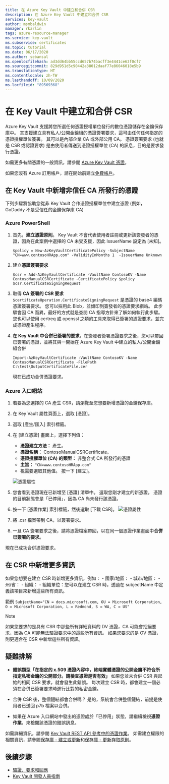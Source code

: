 ```yaml
---
title: 在 Azure Key Vault 中建立和合併 CSR
description: 在 Azure Key Vault 中建立和合併 CSR
services: key-vault
author: msmbaldwin
manager: rkarlin
tags: azure-resource-manager
ms.service: key-vault
ms.subservice: certificates
ms.topic: tutorial
ms.date: 06/17/2020
ms.author: sebansal
ms.openlocfilehash: ad3dd64bb55ccd657b74bacff3e4441ce63f0cf7
ms.sourcegitcommit: 829d951d5c90442a38012daaf77e86046018e5b9
ms.translationtype: HT
ms.contentlocale: zh-TW
ms.lasthandoff: 10/09/2020
ms.locfileid: "89569368"
---
```

# <a name="creating-and-merging-csr-in-key-vault"></a>在 Key Vault 中建立和合併 CSR

Azure Key Vault 支援將您所選任何憑證授權單位發行的數位憑證儲存在金鑰保存庫中。 其支援建立具有私人/公開金鑰組的憑證簽署要求，這可由任何任何指定的憑證授權單位簽署。 其可以是內部企業 CA 或外部公用 CA。 憑證簽署要求 (也就是 CSR 或認證要求) 是由使用者傳送到憑證授權單位 (CA) 的訊息，目的是要求發行憑證。

如需更多有關憑證的一般資訊，請參閱 [Azure Key Vault 憑證](/azure/key-vault/certificates/about-certificates)。

如果您沒有 Azure 訂用帳戶，請在開始前建立[免費帳戶](https://azure.microsoft.com/free/?WT.mc_id=A261C142F)。

## <a name="adding-certificate-in-key-vault-issued-by-a-non-trusted-ca"></a>在 Key Vault 中新增非信任 CA 所發行的憑證

下列步驟將協助您從非 Key Vault 合作憑證授權單位中建立憑證 (例如，GoDaddy 不是受信任的金鑰保存庫 CA) 


### <a name="azure-powershell"></a>Azure PowerShell



1.  首先，**建立憑證原則**。 Key Vault 不會代表使用者註冊或更新該簽發者的憑證，因為在此案例中選擇的 CA 未受支援，因此 IssuerName 設定為 [未知]。

    ```azurepowershell
    $policy = New-AzKeyVaultCertificatePolicy -SubjectName "CN=www.contosoHRApp.com" -ValidityInMonths 1  -IssuerName Unknown
    ```


2. 建立**憑證簽署要求**

   ```azurepowershell
   $csr = Add-AzKeyVaultCertificate -VaultName ContosoKV -Name ContosoManualCSRCertificate -CertificatePolicy $policy
   $csr.CertificateSigningRequest
   ```

3. 取得 **CA 簽署的 CSR 要求** `$certificateOperation.CertificateSigningRequest` 是憑證的 base4 編碼憑證簽署要求。 您可以採用此 Blob，並傾印到簽發者的憑證要求網站。 此步驟會因 CA 而異，最好的方式就是查閱 CA 指導方針來了解如何執行此步驟。 您也可以使用 certreq 或 openssl 之類的工具來取得已簽署的憑證要求，並完成憑證產生程序。


4. **在 Key Vault 中合併已簽署的要求**，在簽發者簽署憑證要求之後，您可以帶回已簽署的憑證，並將其與一開始在 Azure Key Vault 中建立的私人/公開金鑰組合併

    ```azurepowershell-interactive
    Import-AzKeyVaultCertificate -VaultName ContosoKV -Name ContosoManualCSRCertificate -FilePath C:\test\OutputCertificateFile.cer
    ```

    現在已成功合併憑證要求。

### <a name="azure-portal"></a>Azure 入口網站

1.  若要為您選擇的 CA 產生 CSR，請瀏覽至您想要新增憑證的金鑰保存庫。
2.  在 Key Vault 屬性頁面上，選取 [憑證]。
3.  選取 [產生/匯入] 索引標籤。
4.  在 [建立憑證] 畫面上，選擇下列值：
    - **憑證建立方法：** 產生。
    - **憑證名稱：** ContosoManualCSRCertificate。
    - **憑證授權單位 (CA) 的類型：** 非整合式 CA 所發行的憑證
    - **主旨：** `"CN=www.contosoHRApp.com"`
    - 視需要選取其他值。 按一下 [建立]。

    ![憑證屬性](../media/certificates/create-csr-merge-csr/create-certificate.png)
6.  您會看到憑證現在已新增至 [憑證] 清單中。 選取您剛才建立的新憑證。 憑證的目前狀態會是「已停用」，因為 CA 尚未發行該憑證。
7. 按一下 [憑證作業] 索引標籤，然後選取 [下載 CSR]。
 ![憑證屬性](../media/certificates/create-csr-merge-csr/download-csr.png)

8.  將 .csr 檔案帶到 CA，以簽署要求。
9.  一旦 CA 簽署要求之後，請將憑證檔案帶回，以在同一個憑證作業畫面中**合併已簽署的要求**。

現在已成功合併憑證要求。

## <a name="adding-more-information-to-csr"></a>在 CSR 中新增更多資訊

如果您想要在建立 CSR 時新增更多資訊，例如： 
    - 國家/地區：
    - 城市/地區：
    - 州/省：
    - 組織：
    - 組織單位：您可以在建立 CSR 時，透過在 subjectName 中定義該項目來新增這些所有資訊。

範例
    ```SubjectName="CN = docs.microsoft.com, OU = Microsoft Corporation, O = Microsoft Corporation, L = Redmond, S = WA, C = US"
    ```

>[!Note]
>如果您要求的是具有 CSR 中那些所有詳細資料的 DV 憑證，CA 可能會拒絕要求，因為 CA 可能無法驗證要求中的這些所有資訊。 如果您要求的是 OV 憑證，則更適合在 CSR 中新增這些所有資訊。


## <a name="troubleshoot"></a>疑難排解

- **錯誤類型「在指定的 x.509 憑證內容中，終端實體憑證的公開金鑰不符合所指定私密金鑰的公開部分。請檢查憑證是否有效」** 如果您並未合併 CSR 與起始的相同 CSR 要求，就會發生此錯誤。 每次建立 CSR 時，都會建立一個必須在合併已簽署要求時進行比對的私密金鑰。
    
- 合併 CSR 後，整個鏈結都會合併嗎？
    是的，系統會合併整個鏈結，前提是使用者已送回 p7b 檔案以合併。

- 如果在 Azure 入口網站中發出的憑證處於「已停用」狀態，請繼續檢視**憑證作業**，來檢閱該憑證的錯誤訊息。

如需詳細資訊，請參閱 [Key Vault REST API 參考中的憑證作業](/rest/api/keyvault)。 如需建立權限的相關資訊，請參閱[保存庫 - 建立或更新](/rest/api/keyvault/vaults/createorupdate)和[保存庫 - 更新存取原則](/rest/api/keyvault/vaults/updateaccesspolicy)。

## <a name="next-steps"></a>後續步驟

- [驗證、要求和回應](../general/authentication-requests-and-responses.md)
- [Key Vault 開發人員指南](../general/developers-guide.md)
